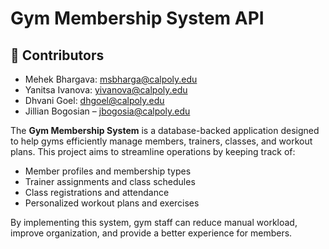 # Gym Membership System API

## 👋 Contributors
- Mehek Bhargava: msbharga@calpoly.edu
- Yanitsa Ivanova: yivanova@calpoly.edu
- Dhvani Goel: dhgoel@calpoly.edu
- Jillian Bogosian – jbogosia@calpoly.edu
  
The **Gym Membership System** is a database-backed application designed to help gyms efficiently manage members, trainers, classes, and workout plans. This project aims to streamline operations by keeping track of:

- Member profiles and membership types
- Trainer assignments and class schedules
- Class registrations and attendance
- Personalized workout plans and exercises

By implementing this system, gym staff can reduce manual workload, improve organization, and provide a better experience for members.
